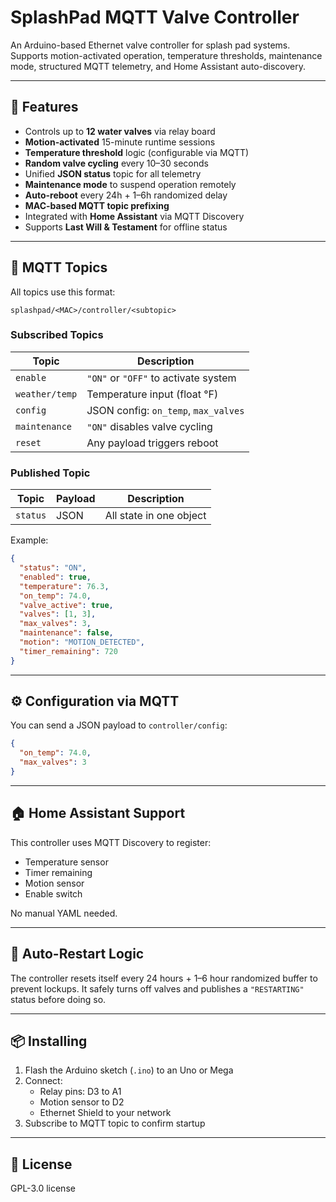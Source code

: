 
# SplashPad MQTT Valve Controller

An Arduino-based Ethernet valve controller for splash pad systems. Supports motion-activated operation, temperature thresholds, maintenance mode, structured MQTT telemetry, and Home Assistant auto-discovery.

---

## 🚀 Features

- Controls up to **12 water valves** via relay board
- **Motion-activated** 15-minute runtime sessions
- **Temperature threshold** logic (configurable via MQTT)
- **Random valve cycling** every 10–30 seconds
- Unified **JSON status** topic for all telemetry
- **Maintenance mode** to suspend operation remotely
- **Auto-reboot** every 24h + 1–6h randomized delay
- **MAC-based MQTT topic prefixing**
- Integrated with **Home Assistant** via MQTT Discovery
- Supports **Last Will & Testament** for offline status

---

## 🧩 MQTT Topics

All topics use this format:

```
splashpad/<MAC>/controller/<subtopic>
```

### Subscribed Topics

| Topic              | Description                           |
|--------------------|---------------------------------------|
| `enable`           | `"ON"` or `"OFF"` to activate system  |
| `weather/temp`     | Temperature input (float °F)          |
| `config`           | JSON config: `on_temp`, `max_valves` |
| `maintenance`      | `"ON"` disables valve cycling         |
| `reset`            | Any payload triggers reboot           |

### Published Topic

| Topic         | Payload  | Description               |
|---------------|----------|---------------------------|
| `status`      | JSON     | All state in one object   |

Example:
```json
{
  "status": "ON",
  "enabled": true,
  "temperature": 76.3,
  "on_temp": 74.0,
  "valve_active": true,
  "valves": [1, 3],
  "max_valves": 3,
  "maintenance": false,
  "motion": "MOTION_DETECTED",
  "timer_remaining": 720
}
```

---

## ⚙️ Configuration via MQTT

You can send a JSON payload to `controller/config`:
```json
{
  "on_temp": 74.0,
  "max_valves": 3
}
```

---

## 🏠 Home Assistant Support

This controller uses MQTT Discovery to register:
- Temperature sensor
- Timer remaining
- Motion sensor
- Enable switch

No manual YAML needed.

---

## 🔁 Auto-Restart Logic

The controller resets itself every 24 hours + 1–6 hour randomized buffer to prevent lockups. It safely turns off valves and publishes a `"RESTARTING"` status before doing so.

---

## 📦 Installing

1. Flash the Arduino sketch (`.ino`) to an Uno or Mega
2. Connect:
   - Relay pins: D3 to A1
   - Motion sensor to D2
   - Ethernet Shield to your network
3. Subscribe to MQTT topic to confirm startup

---

## 📜 License

GPL-3.0 license
